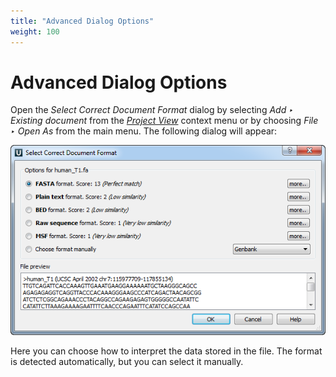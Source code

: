 ```yaml
---
title: "Advanced Dialog Options"
weight: 100
---
```


# Advanced Dialog Options

Open the _Select Correct Document Format_ dialog by selecting _Add ‣ Existing document_ from the [_Project View_](https://ugene.unipro.ru/wiki/display/UUOUM/Project+View) context menu or by choosing _File ‣ Open As_ from the main menu. The following dialog will appear:

![](/images/65929285/65929286.png)

Here you can choose how to interpret the data stored in the file. The format is detected automatically, but you can select it manually.